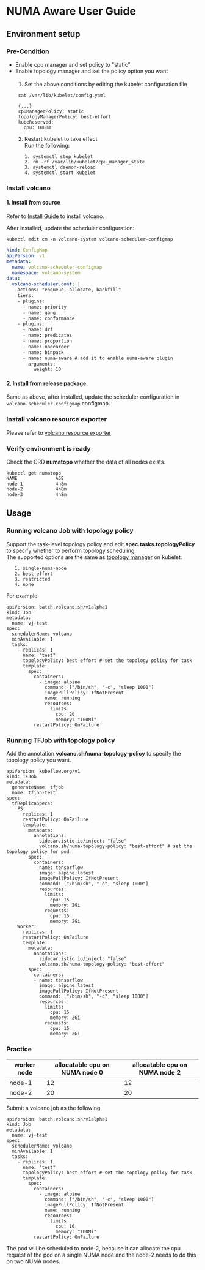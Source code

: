 # NUMA Aware User Guide

## Environment setup

### Pre-Condition

 - Enable cpu manager and set policy to "static"
 - Enable topology manager and set the policy option you want
    <br><br>
    1. Set the above conditions by editing the kubelet configuration file 
   ```
    cat /var/lib/kubelet/config.yaml
   ```
   ```
    {...}
    cpuManagerPolicy: static
    topologyManagerPolicy: best-effort
    kubeReserved:
      cpu: 1000m
   ```
   2. Restart kubelet to take effect <br>
      Run the following:
      ```
      1. systemctl stop kubelet
      2. rm -rf /var/lib/kubelet/cpu_manager_state
      3. systemctl daemon-reload
      4. systemctl start kubelet
      ```
### Install volcano

#### 1. Install from source

Refer to [Install Guide](../../installer/README.md) to install volcano.

After installed, update the scheduler configuration:

```shell script
kubectl edit cm -n volcano-system volcano-scheduler-configmap
```

```yaml
kind: ConfigMap
apiVersion: v1
metadata:
  name: volcano-scheduler-configmap
  namespace: volcano-system
data:
  volcano-scheduler.conf: |
    actions: "enqueue, allocate, backfill"
    tiers:
    - plugins:
      - name: priority
      - name: gang
      - name: conformance
    - plugins:
      - name: drf
      - name: predicates
      - name: proportion
      - name: nodeorder
      - name: binpack
      - name: numa-aware # add it to enable numa-aware plugin
        arguments:
          weight: 10
```

#### 2. Install from release package.

Same as above, after installed, update the scheduler configuration in `volcano-scheduler-configmap` configmap.

### Install volcano resource exporter

Please refer to [volcano resource exporter](https://github.com/volcano-sh/resource-exporter/blob/main/README.md)

### Verify environment is ready

Check the CRD **numatopo** whether the data of all nodes exists.
```
kubectl get numatopo 
NAME              AGE
node-1            4h8m
node-2            4h8m
node-3            4h8m
``` 

## Usage

### Running volcano Job with topology policy

Support the task-level topology policy and edit **spec.tasks.topologyPolicy** to specify whether to perform topology scheduling.<br> The supported options are the same as [topology manager](https://v1-19.docs.kubernetes.io/docs/tasks/administer-cluster/topology-manager/) on kubelet:
````
   1. single-numa-node
   2. best-effort
   3. restricted
   4. none

````
For example
```
apiVersion: batch.volcano.sh/v1alpha1
kind: Job
metadata:
  name: vj-test
spec:
  schedulerName: volcano
  minAvailable: 1
  tasks:
    - replicas: 1
      name: "test"
      topologyPolicy: best-effort # set the topology policy for task 
      template:
        spec:
          containers:
            - image: alpine
              command: ["/bin/sh", "-c", "sleep 1000"]
              imagePullPolicy: IfNotPresent
              name: running
              resources:
                limits:
                  cpu: 20
                  memory: "100Mi"
          restartPolicy: OnFailure
```

### Running TFJob with topology policy
Add the annotation **volcano.sh/numa-topology-policy** to specify the topology policy you want.

```
apiVersion: kubeflow.org/v1
kind: TFJob
metadata:
  generateName: tfjob
  name: tfjob-test
spec:
  tfReplicaSpecs:
    PS:
      replicas: 1
      restartPolicy: OnFailure
      template:
        metadata:
          annotations:
            sidecar.istio.io/inject: "false"
            volcano.sh/numa-topology-policy: "best-effort" # set the topology policy for pod
        spec:
          containers:
          - name: tensorflow
            image: alpine:latest
            imagePullPolicy: IfNotPresent
            command: ["/bin/sh", "-c", "sleep 1000"]
            resources:
              limits:
                cpu: 15
                memory: 2Gi
              requests:
                cpu: 15
                memory: 2Gi
    Worker:
      replicas: 1
      restartPolicy: OnFailure
      template:
        metadata:
          annotations:
            sidecar.istio.io/inject: "false"
            volcano.sh/numa-topology-policy: "best-effort"
        spec:
          containers:
          - name: tensorflow
            image: alpine:latest
            imagePullPolicy: IfNotPresent
            command: ["/bin/sh", "-c", "sleep 1000"]
            resources:
              limits:
                cpu: 15
                memory: 2Gi
              requests:
                cpu: 15
                memory: 2Gi
```

### Practice
|worker node|allocatable cpu on NUMA node 0|allocatable cpu on NUMA node 2|
|-----|----|-----|
| node-1| 12 | 12|
| node-2| 20 | 20|

Submit a volcano job as the following:
```
apiVersion: batch.volcano.sh/v1alpha1
kind: Job
metadata:
  name: vj-test
spec:
  schedulerName: volcano
  minAvailable: 1
  tasks:
    - replicas: 1
      name: "test"
      topologyPolicy: best-effort # set the topology policy for task 
      template:
        spec:
          containers:
            - image: alpine
              command: ["/bin/sh", "-c", "sleep 1000"]
              imagePullPolicy: IfNotPresent
              name: running
              resources:
                limits:
                  cpu: 16
                  memory: "100Mi"
          restartPolicy: OnFailure
```
The pod will be scheduled to node-2, because it can allocate the cpu request of the pod on a single NUMA node and the node-2 needs to do this on two NUMA nodes.



